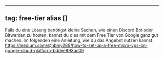 
---
tag: free-tier
alias []
---

Falls du eine Lösung benötigst kleine Sachen, wie einen Discord Bot oder Bitwarden zu hosten, kannst du dies mit dem Free Tier von Google ganz gut machen. Im folgenden eine Anleitung, wie du das Angebot nutzen kannst.
https://medium.com/@hbmy289/how-to-set-up-a-free-micro-vps-on-google-cloud-platform-bddee893ac09
